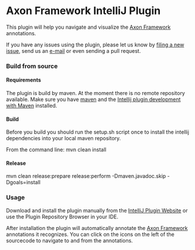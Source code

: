 Axon Framework IntelliJ Plugin
===================================

This plugin will help you navigate and visualize the [Axon Framework](http://www.axonframework.org/) annotations.

If you have any issues using the plugin, please let us know by [filing a new issue](http://issues.axonframework.org/), send us an [e-mail](intellijplugin@axonframework.org) or even sending a pull request.


### Build from source

#### Requirements
The plugin is build by maven. At the moment there is no remote repository available. Make sure you have [maven](https://maven.apache.org/) and the [Intellij plugin development with Maven](http://plugins.jetbrains.com/plugin/7127?pr=) installed. 

#### Build
Before you build you should run the setup.sh script once to install the intellij dependencies into your local maven repository.

From the command line: mvn clean install

#### Release
mvn clean release:prepare release:perform -Dmaven.javadoc.skip -Dgoals=install

### Usage
Download and install the plugin manually from the [IntelliJ Plugin Website](http://plugins.jetbrains.com/plugin/7506) or use the Plugin Repository Browser in your IDE.

After installation the plugin will automatically annotate the [Axon Framework](http://www.axonframework.org/) annotations it recognizes. You can click on the icons on the left of the sourcecode to navigate to and from the annotations.
